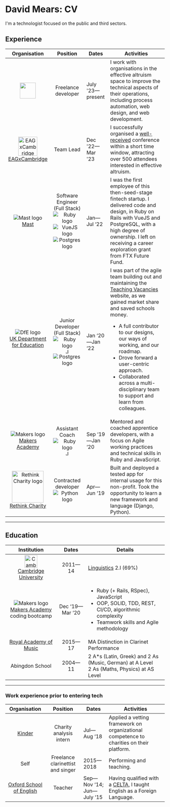 # David Mears: CV

I'm a technologist focused on the public and third sectors.

## Experience

| Organisation | Position | Dates | Activities |
| :---: | :---: | --- | --- |
| <img height="50" src="https://cdn-icons-png.flaticon.com/512/1995/1995437.png"> | Freelance developer | July '23—present | I work with organisations in the effective altruism space to improve the technical aspects of their operations, including process automation, web design, and web development. |
| <img height="60" alt="EAGxCambridge profile logo" src="https://i.imgur.com/EkVWgOa.png"> <br> [EAGxCambridge](https://www.effectivealtruism.org/ea-global/events/eagxcambridge) | Team Lead | Dec '22—Mar '23 | I successfully organised a [well-received](https://forum.effectivealtruism.org/posts/68avgsfkfPGKmneHR/eagxcambridge-2023-retrospective) conference within a short time window, attracting over 500 attendees interested in effective altruism. |
| ![Mast logo](https://avatars.githubusercontent.com/u/65529935?s=40&v=4) <br> [Mast](https://www.usemast.com) | Software Engineer<br>(Full Stack) <br> ![Ruby logo](https://avatars.githubusercontent.com/u/210414?s=15&v=4) ![VueJS logo](https://avatars.githubusercontent.com/u/6128107?s=20&v=4) ![Postgres logo](https://avatars.githubusercontent.com/u/177543?s=15&v=4) | Jan—Jul ‘22 | I was the first employee of this then-seed-stage fintech startup. I delivered code and design, in Ruby on Rails with VueJS and PostgreSQL, with a high degree of ownership. I left on receiving a career exploration grant from FTX Future Fund. |
| ![DfE logo](https://avatars.githubusercontent.com/u/7369414?s=40&v=4) <br> [UK Department for Education](https://github.com/DFE-Digital/) <br><br> | Junior Developer<br>(Full Stack) <br> ![Ruby logo](https://avatars.githubusercontent.com/u/210414?s=15&v=4) <img height="15" alt="JavaScript logo" src="https://upload.wikimedia.org/wikipedia/commons/thumb/6/6a/JavaScript-logo.png/240px-JavaScript-logo.png"> ![Postgres logo](https://avatars.githubusercontent.com/u/177543?s=15&v=4) | Jan ‘20—Jan ‘22 | I was part of the agile team building out and maintaining the [Teaching Vacancies](https://github.com/DFE-Digital/teaching-vacancies) website, as we gained market share and saved schools money. <ul><li>A full contributor to our designs, our ways of working, and our roadmap.</li><li>Drove forward a user-centric approach.</li><li>Collaborated across a multi-disciplinary team to support and learn from colleagues.</li></ul> |
| ![Makers logo](https://avatars.githubusercontent.com/u/3636186?s=40&v=4) <br> [Makers Academy](https://makers.tech) | Assistant Coach <br> ![Ruby logo](https://avatars.githubusercontent.com/u/210414?s=15&v=4) <img height="15" alt="JavaScript logo" src="https://upload.wikimedia.org/wikipedia/commons/thumb/6/6a/JavaScript-logo.png/240px-JavaScript-logo.png"> | Sep ‘19—Jan ‘20 | Mentored and coached apprentice developers, with a focus on Agile working practices and technical skills in Ruby and JavaScript. |
| <img height="100" alt="Rethink Charity logo" src="https://cdn.sanity.io/images/4rsg7ofo/production/e648b3a65289f4cdf6977523765ff32458b8d8b4-792x612.png?w=3840&q=75&fit=clip&auto=format"> <br> [Rethink Charity](https://rethink.charity/) | Contracted developer <br> ![Python logo](https://avatars.githubusercontent.com/u/1525981?s=20&v=4) | Apr—Jun ‘19 | Built and deployed a tested app for internal usage for this non-profit. Took the opportunity to learn a new framework and language (Django, Python). |

<hr/>

## Education

| Institution | Dates | Details |
| :---: | :---: | --- |
| <img height="40" alt="Cambridge University logo" src="https://upload.wikimedia.org/wikipedia/commons/c/c3/Coat_of_Arms_of_the_University_of_Cambridge.svg"/> <br> [Cambridge University](https://www.cam.ac.uk/) | 2011—14 | [Linguistics](https://medium.com/@davidmears/programming-and-linguistics-makers-week-1-da1709051ca2) 2.I (69%) |
| ![Makers logo](https://avatars.githubusercontent.com/u/3636186?s=40&v=4) <br> [Makers Academy](https://makers.tech) coding bootcamp | Dec ‘19—Mar ‘20 | <ul><li>Ruby (+ Rails, RSpec), JavaScript</li><li>OOP, SOLID, TDD, REST, CI/CD, algorithmic complexity</li><li>Teamwork skills and Agile methodology</li>|
| [Royal Academy of Music](https://www.ram.ac.uk/) | 2015—17 | MA Distinction in Clarinet Performance |
| Abingdon School | 2004—11 | 2 A\*s (Latin, Greek) and 2 As (Music, German) at A Level<br>2 As (Maths, Physics) at AS Level |

<hr/>

### Work experience prior to entering tech

| Organisation | Position | Dates | Activities |
| :---: | :---: | --- | --- |
| [Kinder](https://kinder.world/) | Charity analysis intern | Jul—Aug ‘18 | Applied a vetting framework on organizational competence to charities on their platform. |
| Self | Freelance clarinettist and singer | 2015—2018 | Performing and teaching. |
| [Oxford School of English](https://www.oxfordschoolofenglish.com/) | Teacher | Sep—Nov ‘14; Jun—July ‘15 | Having qualified with a [CELTA](https://www.cambridgeenglish.org/teaching-english/teaching-qualifications/celta/), I taught English as a Foreign Language. |
